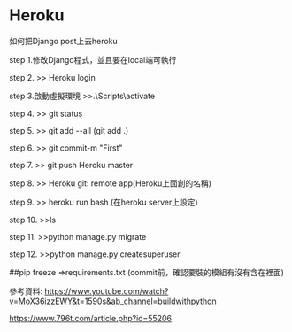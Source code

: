 # Heroku

如何把Django post上去heroku

step 1.修改Django程式，並且要在local端可執行

step 2. >> Heroku login

step 3.啟動虛擬環境 >>.\Scripts\activate

step 4. >> git status

step 5. >> git add --all (git add .)

step 6. >> git commit-m  "First"

step 7. >> git push Heroku master

step 8. >> Heroku git: remote app(Heroku上面創的名稱)

step 9. >> heroku run bash (在heroku server上設定)

step 10. >>ls 

step 11. >>python manage.py migrate

step 12. >>python manage.py createsuperuser

##pip freeze =>requirements.txt (commit前，確認要裝的模組有沒有含在裡面)

參考資料:
https://www.youtube.com/watch?v=MoX36izzEWY&t=1590s&ab_channel=buildwithpython

https://www.796t.com/article.php?id=55206